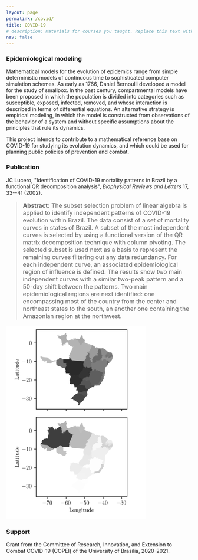 ```yaml
---
layout: page
permalink: /covid/
title: COVID-19
# description: Materials for courses you taught. Replace this text with your description.
nav: false
---
```


### Epidemiological modeling

Mathematical models for the evolution of epidemics range from simple deterministic models of continuous time to sophisticated computer simulation schemes. As early as 1766, Daniel Bernoulli developed a model for the study of smallpox. In the past century, compartmental models have been proposed in which the population is divided into categories such as susceptible, exposed, infected, removed, and whose interaction is described in terms of differential equations. An alternative strategy is empirical modeling, in which the model is constructed from  observations of the behavior of a system and without specific assumptions about the principles that rule its dynamics.     

This project intends to contribute to a mathematical reference base on COVID-19 for studying its evolution dynamics, and which could be used for planning public policies of prevention and combat.
        
### Publication

JC Lucero, "Identification of COVID-19 mortality patterns in Brazil
            by a functional QR decomposition analysis", <i>Biophysical Reviews and Letters</i> 17, 33--41 (2002).

<blockquote style="font-size:1rem"><b>Abstract:</b> The subset selection problem of linear algebra is applied to identify independent patterns of COVID-19 evolution within Brazil. The data consist of a set of mortality curves in states of Brazil. A subset of the most independent curves is selected by using a functional version of the QR matrix decomposition technique with column pivoting. The selected subset is used next as a basis to represent the remaining curves filtering out any data redundancy. For each independent curve, an associated epidemiological region of influence is defined. The results show two main independent curves with a similar two-peak pattern and a 50-day shift between the patterns. Two main epidemiological regions are next identified: one encompassing most of the country from the center and northeast states to the south, an another one containing the Amazonian region at the northwest.</blockquote>

<img style="max-width: 380px" src="/assets/img/covid_regionsb.png">

### Support 
        
Grant from the Committee of Research, Innovation, and Extension to Combat COVID-19 (COPEI) of the University of Brasília, 2020-2021.
